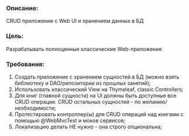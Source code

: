 ### Описание:
CRUD приложение с Web UI и хранением данных в БД

### Цель:
Разрабатывать полноценные классические Web-приложения

### Требования:
1. Создать приложение с хранением сущностей в БД (можно взять библиотеку и DAO/репозитории из прошлых занятий); 
2. Использовать классический View на Thymeleaf, classic Controllers;
3. Для книг (главной сущности) на UI должны быть доступные все CRUD операции. CRUD остальных сущностей - по желанию/необходимости; 
4. Протестировать контроллер(ы) для CRUD операций над книгами с помощью @WebMvcTest и моков сервисов; 
5. Локализацию делать НЕ нужно - она строго опциональна;